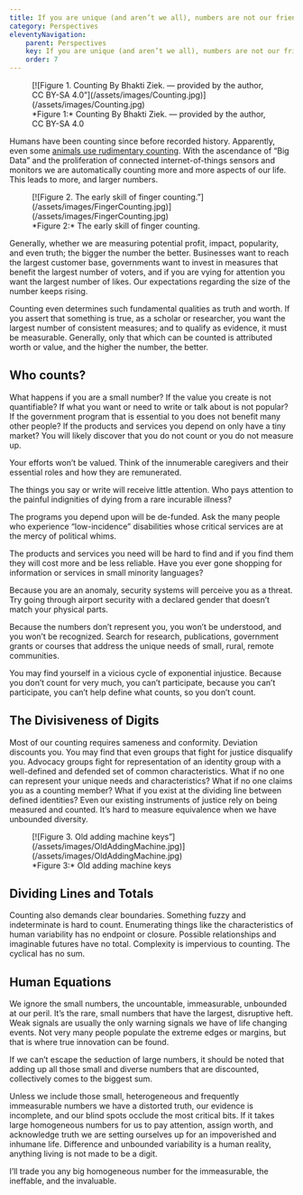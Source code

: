 ```yaml
---
title: If you are unique (and aren’t we all), numbers are not our friends
category: Perspectives
eleventyNavigation:
    parent: Perspectives
    key: If you are unique (and aren’t we all), numbers are not our friends
    order: 7
---
```


<figure>
<a name="Figure1"></a>
[![Figure 1. Counting By Bhakti Ziek. — provided by the author, CC BY-SA 4.0”](/assets/images/Counting.jpg)](/assets/images/Counting.jpg)
<figcaption>
*Figure 1:* Counting By Bhakti Ziek. — provided by the author, CC BY-SA 4.0
</figcaption>
</figure>

Humans have been counting since before recorded history. Apparently, even some [animals use rudimentary counting](http://www.bbc.com/future/story/20121128-animals-that-can-count).
With the ascendance of “Big Data” and the proliferation of connected internet-of-things sensors and monitors we are
automatically counting more and more aspects of our life. This leads to more, and larger numbers.

<figure>
<a name="Figure2"></a>
[![Figure 2. The early skill of finger counting.”](/assets/images/FingerCounting.jpg)](/assets/images/FingerCounting.jpg)
<figcaption>
*Figure 2:* The early skill of finger counting.
</figcaption>
</figure>

Generally, whether we are measuring potential profit, impact, popularity, and even truth; the bigger the number the
better. Businesses want to reach the largest customer base, governments want to invest in measures that benefit the
largest number of voters, and if you are vying for attention you want the largest number of likes. Our expectations
regarding the size of the number keeps rising.

Counting even determines such fundamental qualities as truth and worth. If you assert that something is true, as a
scholar or researcher, you want the largest number of consistent measures; and to qualify as evidence, it must be
measurable. Generally, only that which can be counted is attributed worth or value, and the higher the number, the
better.

## Who counts?

What happens if you are a small number? If the value you create is not quantifiable? If what you want or need to write
or talk about is not popular? If the government program that is essential to you does not benefit many other people? If
the products and services you depend on only have a tiny market? You will likely discover that you do not count or you
do not measure up.

Your efforts won’t be valued. Think of the innumerable caregivers and their essential roles and how they are
remunerated.

The things you say or write will receive little attention. Who pays attention to the painful indignities of dying from
a rare incurable illness?

The programs you depend upon will be de-funded. Ask the many people who experience “low-incidence” disabilities whose
critical services are at the mercy of political whims.

The products and services you need will be hard to find and if you find them they will cost more and be less reliable.
Have you ever gone shopping for information or services in small minority languages?

Because you are an anomaly, security systems will perceive you as a threat. Try going through airport security with a
declared gender that doesn’t match your physical parts.

Because the numbers don’t represent you, you won’t be understood, and you won’t be recognized. Search for research,
publications, government grants or courses that address the unique needs of small, rural, remote communities.

You may find yourself in a vicious cycle of exponential injustice. Because you don’t count for very much, you can’t
participate, because you can’t participate, you can’t help define what counts, so you don’t count.

## The Divisiveness of Digits

Most of our counting requires sameness and conformity. Deviation discounts you. You may find that even groups that
fight for justice disqualify you. Advocacy groups fight for representation of an identity group with a well-defined and
defended set of common characteristics. What if no one can represent your unique needs and characteristics? What if no
one claims you as a counting member? What if you exist at the dividing line between defined identities? Even our
existing instruments of justice rely on being measured and counted. It’s hard to measure equivalence when we have
unbounded diversity.

<figure>
<a name="Figure3"></a>
[![Figure 3. Old adding machine keys”](/assets/images/OldAddingMachine.jpg)](/assets/images/OldAddingMachine.jpg)
<figcaption>
*Figure 3:* Old adding machine keys
</figcaption>
</figure>

## Dividing Lines and Totals

Counting also demands clear boundaries. Something fuzzy and indeterminate is hard to count. Enumerating things like the
characteristics of human variability has no endpoint or closure. Possible relationships and imaginable futures have no
total. Complexity is impervious to counting. The cyclical has no sum.

## Human Equations

We ignore the small numbers, the uncountable, immeasurable, unbounded at our peril. It’s the rare, small numbers that
have the largest, disruptive heft. Weak signals are usually the only warning signals we have of life changing events.
Not very many people populate the extreme edges or margins, but that is where true innovation can be found.

If we can’t escape the seduction of large numbers, it should be noted that adding up all those small and diverse
numbers that are discounted, collectively comes to the biggest sum.

Unless we include those small, heterogeneous and frequently immeasurable numbers we have a distorted truth, our
evidence is incomplete, and our blind spots occlude the most critical bits. If it takes large homogeneous numbers for
us to pay attention, assign worth, and acknowledge truth we are setting ourselves up for an impoverished and inhumane
life. Difference and unbounded variability is a human reality, anything living is not made to be a digit.

I’ll trade you any big homogeneous number for the immeasurable, the ineffable, and the invaluable.
